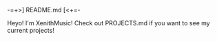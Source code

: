 -=+>] README.md [<+=-

Heyo! I'm XenithMusic!
Check out PROJECTS.md if you want to see my current projects!
